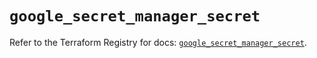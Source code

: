 # `google_secret_manager_secret`

Refer to the Terraform Registry for docs: [`google_secret_manager_secret`](https://registry.terraform.io/providers/hashicorp/google-beta/5.25.0/docs/resources/google_secret_manager_secret).
